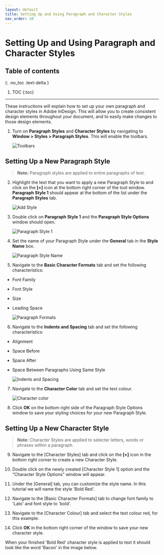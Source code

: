 ```yaml
---
layout: default
title: Setting Up and Using Paragraph and Character Styles
nav_order: 10
---
```


# Setting Up and Using Paragraph and Character Styles

## Table of contents
{: .no_toc .text-delta }

1. TOC
{:toc}

---

These instructions will explain how to set up your own paragraph and character styles in Adobe InDesign.  This will allow you to create consistent design elements throughout your document, and to easily make changes to those design elements.

1. Turn on <b>Paragraph Styles</b> and <b>Character Styles</b> by navigating to <b>Window > Styles > Paragraph Styles</b>.  This will enable the toolbars.

    ![Toolbars](https://github.com/jsylew/COMM2216-User-Doc/blob/gh-pages/assets/images/14-Paragraph02.png?raw=true "Toolbars")

## Setting Up a New Paragraph Style
> <b>Note:</b> Paragraph styles are applied to entire paragraphs of text.

2. Highlight the text that you want to apply a new Paragraph Style to and click on the <b>[+]</b> icon at the bottom right corner of the tool window. <b>Paragraph Style 1</b> should appear at the bottom of the list under the <b>Paragraph Styles</b> tab.

    ![Add Style](https://github.com/jsylew/COMM2216-User-Doc/blob/gh-pages/assets/images/15-Paragraph03.png?raw=true "Add Style")

3. Double click on <b>Paragraph Style 1</b> and the <b>Paragraph Style Options</b> window should open.

    ![Paragraph Style 1](https://github.com/jsylew/COMM2216-User-Doc/blob/gh-pages/assets/images/16-Paragraph04.png?raw=true "Paragraph Style 1")

4. Set the name of your Paragraph Style under the <b>General</b> tab in the <b>Style Name</b> box.

    ![Paragraph Style Name](https://github.com/jsylew/COMM2216-User-Doc/blob/gh-pages/assets/images/17-Paragraph05.png?raw=true "Paragraph Style Name")

5. Navigate to the <b>Basic Character Formats</b> tab and set the following characteristics:
* Font Family
* Font Style
* Size
* Leading Space

    ![Paragraph Formats](https://github.com/jsylew/COMM2216-User-Doc/blob/gh-pages/assets/images/18-Paragraph06.png?raw=true "Paragraph Formats")

6. Navigate to the <b>Indents and Spacing</b> tab and set the following characteristics:
* Alignment
* Space Before
* Space After
* Space Between Paragraphs Using Same Style

    ![Indents and Spacing](https://github.com/jsylew/COMM2216-User-Doc/blob/gh-pages/assets/images/19-Paragraph07.png?raw=true "Indents and Spacing")

7. Navigate to the <b>Character Color</b> tab and set the text colour.

    ![Character color](https://github.com/jsylew/COMM2216-User-Doc/blob/gh-pages/assets/images/20-Paragraph08.png?raw=true "Character Color")

8. Click <b>OK</b> on the bottom right side of the Paragraph Style Options window to save your styling choices for your new Paragraph Style.

## Setting Up a New Character Style

> <b>Note:</b> Character Styles are applied to selecter letters, words or phrases within a paragraph.

9. Navigate to the [Character Styles] tab and click on the <b>[+]</b> icon in the bottom right corner to create a new Character Style.

10. Double click on the newly created [Character Style 1] option and the "Character Style Options" window will appear.

11. Under the [General] tab, you can customize the style name.  In this tutorial we will name the style 'Bold Red'.

12. Navigate to the [Basic Character Formats] tab to change font family to 'Lato' and font style to 'bold'.

13. Navigate to the [Character Colour] tab and select the text colour red, for this example.

14. Click <b>OK</b> in the bottom right corner of the window to save your new character style.  

When your finished 'Bold Red' character style is applied to text it should look like the word 'Bacon' in the image below.


